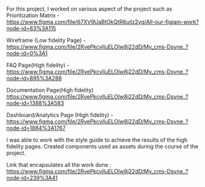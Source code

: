 For this project, I worked on various aspect of the project such as 
Prioritization Matrix - https://www.figma.com/file/67XV9UaBtOkQtR6uilz2yg/All-our-figjam-work?node-id=63%3A115

Wireframe (Low fidelity Page) - https://www.figma.com/file/2RvePkcvlluELOIw8j22dD/My_cms-Dsyne..?node-id=0%3A1

FAQ Page(High fidelity)   - https://www.figma.com/file/2RvePkcvlluELOIw8j22dD/My_cms-Dsyne..?node-id=895%3A288

Documentation Page(High fidelity)
https://www.figma.com/file/2RvePkcvlluELOIw8j22dD/My_cms-Dsyne..?node-id=1388%3A583

Dashboard/Analytics Page (High fidelity) - https://www.figma.com/file/2RvePkcvlluELOIw8j22dD/My_cms-Dsyne..?node-id=1884%3A1767


I was able to work with the style guide to achieve the results of the high fidelity pages. Created components used as assets during the course of the project.

Link that encapsulates all the work done :
 https://www.figma.com/file/2RvePkcvlluELOIw8j22dD/My_cms-Dsyne..?node-id=239%3A41